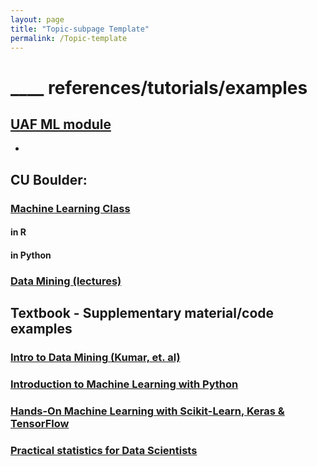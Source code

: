 ```yaml
---
layout: page
title: "Topic-subpage Template"
permalink: /Topic-template
---
```


# ____ references/tutorials/examples

## [UAF ML module](../UAF/MachineLearning/UAF-ML-Module.md)

- 

## CU Boulder: 

### [Machine Learning Class](../CU-Boulder/MachineLearning/CUB-ML.md)

#### in R



#### in Python



### [Data Mining (lectures)](../CU-Boulder/DataMining/Lectures.md)


## Textbook - Supplementary material/code examples
### [Intro to Data Mining (Kumar, et. al)](../Textbooks/IntroDataMining/Kumar-DataMining-textbook.md)


### [Introduction to Machine Learning with Python](../Textbooks/IntroMLPython/IntroMLPython.md)


### [Hands-On Machine Learning with Scikit-Learn, Keras & TensorFlow](../Textbooks/HandsOnML/HandsOnML.md)


### [Practical statistics for Data Scientists](../Textbooks/PracticalStats/PracticalStats.md)
